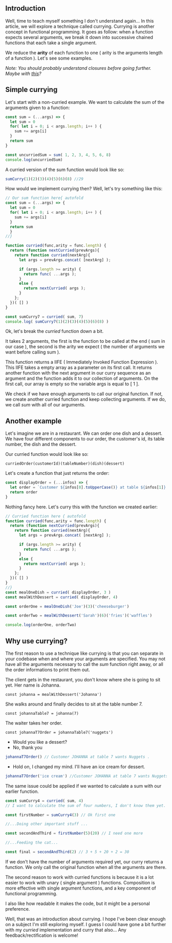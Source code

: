 ## Introduction

Well, time to teach myself something I don't understand again...
In this article, we will explore a technique called currying. Currying is another concept in functional programming. It goes as follow: when a function expects several arguments, we break it down into successive chained functions that each take a single argument.

We reduce the **arity** of each function to one ( arity is the arguments length of a function ). Let's see some examples.

*Note: You should probably understand closures before going further. Maybe with <a href='https://dev.to/damcosset/explaining-closures-to-myself' target='_blank'>this</a>?* 

## Simple currying

Let's start with a non-curried example. We want to calculate the sum of the arguments given to a function:

```javascript runnable
const sum = (...args) => {
  let sum = 0
  for( let i = 0; i < args.length; i++ ) {
    sum += args[i]
  } 
  return sum
}

const uncurriedSum = sum( 1, 2, 3, 4, 5, 6, 8) 
console.log(uncurriedSum)
```

A curried version of the sum function would look like so:

``` javascript
sumCurry(1)(2)(3)(4)(5)(6)(8) //29
```

How would we implement currying then? Well, let's try something like this:

```javascript runnable
// Our sum function here{ autofold
const sum = (...args) => {
  let sum = 0
  for( let i = 0; i < args.length; i++ ) {
    sum += args[i]
  } 
  return sum
  }
//}

function curried(func,arity = func.length) {
  return (function nextCurried(prevArgs){
    return function curried(nextArg){
      let args = prevArgs.concat( [nextArg] );

      if (args.length >= arity) {
        return func( ...args );
      }
      else {
        return nextCurried( args );
      }
    };
  })( [] )
}

const sumCurry7 = curried( sum, 7)
console.log( sumCurry7(1)(2)(3)(4)(5)(6)(8) )

```

Ok, let's break the *curried* function down a bit.

It takes 2 arguments, the first is the function to be called at the end ( sum in our case ), the second is the arity we expect ( the number of arguments we want before calling sum ).

This function returns a IIFE ( Immediately Invoked Function Expression ). This IIFE takes a empty array as a parameter on its first call. It returns another function with the next argument in our curry sequence as an argument and the function adds it to our collection of arguments. On the first call, our array is empty so the variable args is equal to [ 1 ].

We check if we have enough arguments to call our original function. If not, we create another curried function and keep collecting arguments. If we do, we call *sum* with all of our arguments.

## Another example

Let's imagine we are in a restaurant. We can order one dish and a dessert. We have four different components to our order, the customer's id, its table number, the dish and the dessert.

Our curried function would look like so:

`curriedOrder(customerId)(tableNumber)(dish)(dessert)`

Let's create a function that just returns the order:

```javascript
const displayOrder = (...infos) => {
  let order = `Customer ${infos[0].toUpperCase()} at table ${infos[1]} wants ${infos[2]} ${infos[3] ? `and ${infos[3]} for dessert.` : '.'}`
  return order
}
```

Nothing fancy here. Let's curry this with the function we created earlier:

```javascript runnable
// Curried function here { autofold
function curried(func,arity = func.length) {
  return (function nextCurried(prevArgs){
    return function curried(nextArg){
      let args = prevArgs.concat( [nextArg] );

      if (args.length >= arity) {
        return func( ...args );
      }
      else {
        return nextCurried( args );
      }
    };
  })( [] )
}
//}
const mealOneDish = curried( displayOrder, 3 )
const mealWithDessert = curried( displayOrder, 4)

const orderOne = mealOneDish('Joe')(3)('cheeseburger')

const orderTwo = mealWithDessert('Sarah')(6)('fries')('waffles')

console.log(orderOne, orderTwo)
```

## Why use currying?

The first reason to use a technique like currying is that you can separate in your codebase when and where your arguments are specified. You may not have all the arguments necessary to call the *sum* function right away, or all the order informations to print them out.

The client gets in the restaurant, you don't know where she is going to sit yet. Her name is Johanna.

`const johanna = mealWithDessert('Johanna')`

She walks around and finally decides to sit at the table number 7.

`const johannaTable7 = johanna(7)`

The waiter takes her order.

`const johannaT7Order = johannaTable7('nuggets')`

- Would you like a dessert? 
- No, thank you

```javascript
johannaT7Order() // Customer JOHANNA at table 7 wants Nuggets .
```

- Hold on, I changed my mind. I'll have an ice cream for dessert.

```javascript
johannaT7Order('ice cream') //Customer JOHANNA at table 7 wants Nuggets and ice cream for dessert.
```

The same issue could be applied if we wanted to calculate a sum with our earlier function.

```javascript
const sumCurry4 = curried( sum, 4) 
// I want to calculate the sum of four numbers, I don't know them yet.

const firstNumber = sumCurry4(3) // Ok first one

//...Doing other important stuff ...

const secondAndThird = firstNumber(5)(20) // I need one more

//...Feeding the cat...

const final = secondAndThird(2) // 3 + 5 + 20 + 2 = 30

```

If we don't have the number of arguments required yet, our curry returns a function. We only call the original function when all the arguments are there.

The second reason to work with curried functions is because it is a lot easier to work with unary ( single argument ) functions. Composition is more effective with single argument functions, and a key component of functional programming.

I also like how readable it makes the code, but it might be a personal preference.

Well, that was an introduction about currying. I hope I've been clear enough on a subject I'm still exploring myself. I guess I could have gone a bit further with my *curried* implementation and curry that also... Any feedback/rectification is welcome!
